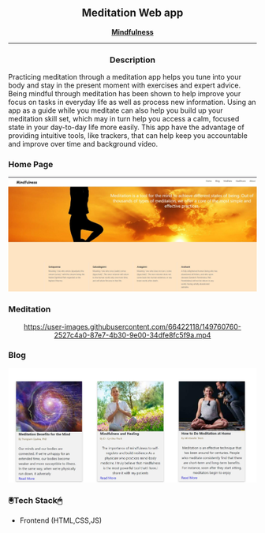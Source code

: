 <div align='center'>
  <h2>Meditation Web app</h2>
  </div>
 
<div align="center">
  
  <a href="#"> **Mindfulness** </a>
  <hr>

<h3>Description</h3>
  
  </div>
 Practicing meditation through a meditation app helps you tune into your body and stay in the present moment with exercises and expert advice. Being mindful through meditation has been shown to help improve your focus on tasks in everyday life as well as process new information. Using an app as a guide while you meditate can also help you build up your meditation skill set, which may in turn help you access a calm, focused state in your day-to-day life more easily. This app have the advantage of providing intuitive tools, like trackers, that can help keep you accountable and improve over time and background video.
 <h3>Home Page</h3>
 <div align="center">
 <img src="images/Home.JPG" />
  </div>


 <h3>Meditation</h3>
 <div align="center">
  
https://user-images.githubusercontent.com/66422118/149760760-2527c4a0-87e7-4b30-9e00-34dfe8fc5f9a.mp4
   
 </div>
 <h3>Blog</h3>
 <div align="center">
 <img src= "images/Blog.JPG"/>
 </div>
 
 
  <h3> 🖲️Tech Stack🖱</h3>
 
 * Frontend (HTML,CSS,JS)
 
